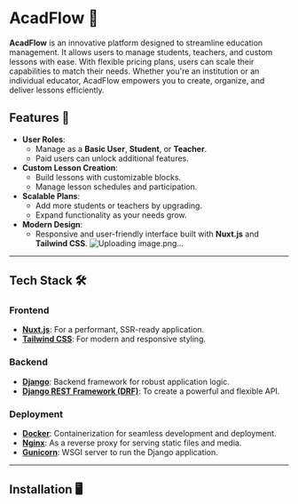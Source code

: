 # AcadFlow 🌟

**AcadFlow** is an innovative platform designed to streamline education management. It allows users to manage students, teachers, and custom lessons with ease. With flexible pricing plans, users can scale their capabilities to match their needs. Whether you're an institution or an individual educator, AcadFlow empowers you to create, organize, and deliver lessons efficiently.

## Features 🚀
- **User Roles**: 
  - Manage as a **Basic User**, **Student**, or **Teacher**.
  - Paid users can unlock additional features.
- **Custom Lesson Creation**:
  - Build lessons with customizable blocks.
  - Manage lesson schedules and participation.
- **Scalable Plans**:
  - Add more students or teachers by upgrading.
  - Expand functionality as your needs grow.
- **Modern Design**:
  - Responsive and user-friendly interface built with **Nuxt.js** and **Tailwind CSS**.
  ![Uploading image.png…]()


---

## Tech Stack 🛠️

### **Frontend**
- **[Nuxt.js](https://nuxt.com/)**: For a performant, SSR-ready application.
- **[Tailwind CSS](https://tailwindcss.com/)**: For modern and responsive styling.

### **Backend**
- **[Django](https://www.djangoproject.com/)**: Backend framework for robust application logic.
- **[Django REST Framework (DRF)](https://www.django-rest-framework.org/)**: To create a powerful and flexible API.

### **Deployment**
- **[Docker](https://www.docker.com/)**: Containerization for seamless development and deployment.
- **[Nginx](https://www.nginx.com/)**: As a reverse proxy for serving static files and media.
- **[Gunicorn](https://gunicorn.org/)**: WSGI server to run the Django application.

---

## Installation 🖥️
